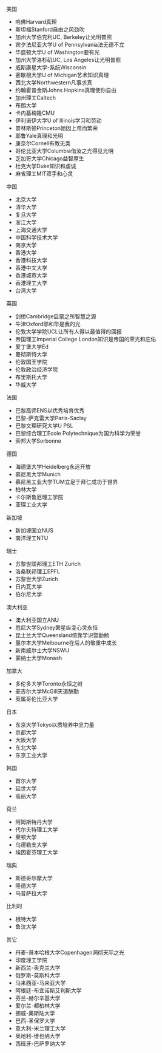 美国
- 哈佛Harvard真理
- 斯坦福Stanford自由之风劲吹
- 加州大学伯克利UC, Berkeley让光明普照
- 宾夕法尼亚大学U of Pennsylvania法无德不立
- 华盛顿大学U of Washington要有光
- 加州大学洛杉矶UC, Los Angeles让光明普照
- 威斯康星大学-系统Wisconsin
- 密歇根大学U of Michigan艺术知识真理
- 西北大学Northwestern凡事求真
- 约翰霍普金斯Johns Hopkins真理使你自由
- 加州理工Caltech
- 布朗大学
- 卡内基梅隆CMU
- 伊利诺伊大学U of Illinois学习和劳动
- 普林斯顿Princeton她因上帝而繁荣
- 耶鲁Yale真理和光明
- 康奈尔Cornell有教无类
- 哥伦比亚大学Columbia借汝之光得见光明
- 芝加哥大学Chicago益智厚生
- 杜克大学Duke知识和虔诚
- 麻省理工MIT双手和心灵

中国
- 北京大学
- 清华大学
- 复旦大学
- 浙江大学
- 上海交通大学
- 中国科学技术大学
- 南京大学
- 香港大学
- 香港科技大学
- 香港中文大学
- 香港城市大学
- 香港理工大学
- 台湾大学

英国
- 剑桥Cambridge启蒙之所智慧之源
- 牛津Oxford耶和华是我的光
- 伦敦大学学院UCL让所有人得以最值得的回报
- 帝国理工Imperial College London知识是帝国的荣光和庇佑
- 爱丁堡大学Ed
- 曼彻斯特大学
- 伦敦国王学院
- 伦敦政治经济学院
- 布里斯托大学
- 华威大学

法国
- 巴黎高师ENS以优秀培育优秀
- 巴黎-萨克雷大学Paris-Saclay
- 巴黎文理研究大学U PSL
- 巴黎综合理工Ecole Polytechnique为国为科学为荣誉
- 索邦大学Sorbonne

德国
- 海德堡大学Heidelberg永远开放
- 慕尼黑大学Munich
- 慕尼黑工业大学TUM立足于拜仁成功于世界
- 柏林大学
- 卡尔斯鲁厄理工学院
- 亚琛工业大学

新加坡
- 新加坡国立NUS
- 南洋理工NTU

瑞士
- 苏黎世联邦理工ETH Zurich
- 洛桑联邦理工EPFL
- 苏黎世大学Zurich
- 日内瓦大学
- 伯尔尼大学

澳大利亚
- 澳大利亚国立ANU
- 悉尼大学Sydney繁星纵变心灵永恒
- 昆士兰大学Queensland倚靠学识暨勤勉
- 墨尔本大学Melbourne在后人的敬重中成长
- 新南威尔士大学NSWU
- 蒙纳士大学Monash

加拿大
- 多伦多大学Toronto永恒之树
- 麦吉尔大学McGill天道酬勤
- 英属哥伦比亚大学

日本
- 东京大学Tokyo以质培养中坚力量
- 京都大学
- 大阪大学
- 东北大学
- 东京工业大学

韩国
- 首尔大学
- 延世大学
- 高丽大学

荷兰
- 阿姆斯特丹大学
- 代尔夫特理工大学
- 莱顿大学
- 乌德勒支大学
- 埃因霍芬理工大学

瑞典
- 斯德哥尔摩大学
- 隆德大学
- 乌普萨拉大学

比利时
- 根特大学
- 鲁汶大学

其它
- 丹麦-哥本哈根大学Copenhagen洞彻天际之光
- 印度理工学院
- 新西兰-奥克兰大学
- 俄罗斯-莫斯科大学
- 马来西亚-马来亚大学
- 阿根廷-布宜诺斯艾利斯大学
- 芬兰-赫尔辛基大学
- 爱尔兰-都柏林大学
- 挪威-奥斯陆大学
- 巴西-圣保罗大学
- 意大利-米兰理工大学
- 奥地利-维也纳大学
- 西班牙-巴萨罗纳大学
